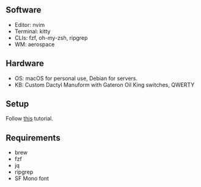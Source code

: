 ## Software
- Editor: nvim 
- Terminal: kitty
- CLIs: fzf, oh-my-zsh, ripgrep
- WM: aerospace

## Hardware
- OS: macOS for personal use, Debian for servers.
- KB: Custom Dactyl Manuform with Gateron Oil King switches, QWERTY

## Setup
Follow [this](https://www.atlassian.com/git/tutorials/dotfiles) tutorial.

## Requirements
- brew
- fzf
- jq
- ripgrep
- SF Mono font
